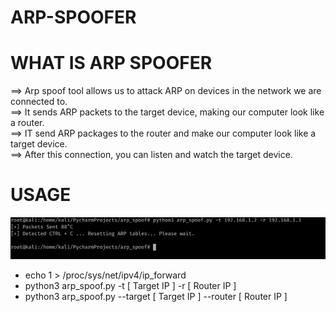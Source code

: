 # ARP-SPOOFER

# WHAT IS ARP SPOOFER

==> Arp spoof tool allows us to attack ARP on devices in the network we are connected to. <br>
==> It sends ARP packets to the target device, making our computer look like a router. <br>
==> IT send ARP packages to the router and make our computer look like a target device. <br>
==> After this connection, you can listen and watch the target device. <br>



# USAGE

![](usage.jpeg)

<ul>
  <li>
    echo 1 > /proc/sys/net/ipv4/ip_forward
  </li>
  <li>
    python3 arp_spoof.py -t [ Target IP ] -r [ Router IP ]
  </li>
  <li>
    python3 arp_spoof.py --target [ Target IP ] --router [ Router IP ]
  </li>
</ul>
